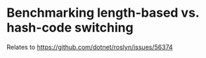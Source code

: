 # Benchmarking length-based vs. hash-code switching

Relates to https://github.com/dotnet/roslyn/issues/56374
